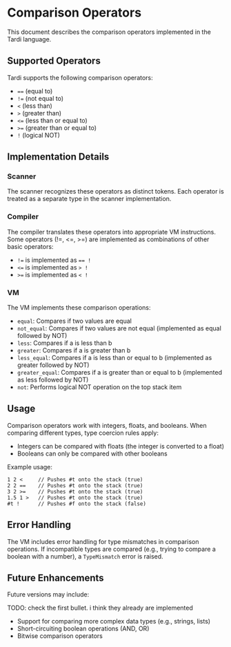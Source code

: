 # Comparison Operators

This document describes the comparison operators implemented in the Tardi language.

## Supported Operators

Tardi supports the following comparison operators:

- `==` (equal to)
- `!=` (not equal to)
- `<` (less than)
- `>` (greater than)
- `<=` (less than or equal to)
- `>=` (greater than or equal to)
- `!` (logical NOT)

## Implementation Details

### Scanner

The scanner recognizes these operators as distinct tokens. Each operator is treated as a separate type in the scanner implementation.

### Compiler

The compiler translates these operators into appropriate VM instructions. Some operators (!=, <=, >=) are implemented as combinations of other basic operators:

- `!=` is implemented as `== !`
- `<=` is implemented as `> !`
- `>=` is implemented as `< !`

### VM

The VM implements these comparison operations:

- `equal`: Compares if two values are equal
- `not_equal`: Compares if two values are not equal (implemented as equal followed by NOT)
- `less`: Compares if a is less than b
- `greater`: Compares if a is greater than b
- `less_equal`: Compares if a is less than or equal to b (implemented as greater followed by NOT)
- `greater_equal`: Compares if a is greater than or equal to b (implemented as less followed by NOT)
- `not`: Performs logical NOT operation on the top stack item

## Usage

Comparison operators work with integers, floats, and booleans. When comparing different types, type coercion rules apply:

- Integers can be compared with floats (the integer is converted to a float)
- Booleans can only be compared with other booleans

Example usage:

```
1 2 <     // Pushes #t onto the stack (true)
2 2 ==    // Pushes #t onto the stack (true)
3 2 >=    // Pushes #t onto the stack (true)
1.5 1 >   // Pushes #t onto the stack (true)
#t !      // Pushes #f onto the stack (false)
```

## Error Handling

The VM includes error handling for type mismatches in comparison operations. If incompatible types are compared (e.g., trying to compare a boolean with a number), a `TypeMismatch` error is raised.

## Future Enhancements

Future versions may include:

TODO: check the first bullet. i think they already are implemented

- Support for comparing more complex data types (e.g., strings, lists)
- Short-circuiting boolean operations (AND, OR)
- Bitwise comparison operators
